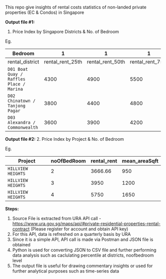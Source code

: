 This repo give insights of rental costs statistics of non-landed private properties (EC & Condos) in Singapore

**Output file #1:**
1. Price Index by Singapore Districts & No. of Bedroom

Eg.

| Bedroom         | 1                | 1                | 1                |2               | 2                | 2                | 
| --------------- | ---------------- | ---------------- | ---------------- |--------------- | ---------------- | ---------------- |
| rental_district | rental_rent_25th | rental_rent_50th | rental_rent_75th | rental_rent_25th | rental_rent_50th | rental_rent_75th |
| `D01 Boat Quay / Raffles Place / Marina` | 4300 | 4900 | 5500 | 5950 | 6850 | 8000 |
| `D02 Chinatown / Tanjong Pagar`          | 3800 | 4400 | 4800 | 4800 | 5500 | 6275 |
| `D03 Alexandra / Commonwealth`           | 3600 | 3900 | 4200 | 4800 | 5300 | 5800 |

**Output file #2:**
2. Price Index by Project & No. of Bedroom

Eg.

| Project | noOfBedRoom | rental_rent| mean_areaSqft| 
| --------------- | ---------------- | ---------------- | ---------------- |
| `HILLVIEW HEIGHTS` | 2 | 3666.66 | 950 |
| `HILLVIEW HEIGHTS` | 3 | 3950 | 1200 |
| `HILLVIEW HEIGHTS` | 4 | 5750 | 1650 |

**Steps:**
1. Source File is extracted from URA API call - https://www.ura.gov.sg/maps/api/#private-residential-properties-rental-contract (Please register for account and obtain API key)
2. For this API, data is refreshed on a quarterly basis by URA
3. Since it is a simple API, API call is made via Postman and JSON file is obtained
4. Python is used for converting JSON to CSV file and further performing data analysis such as caclulating percentile at districts, noofbedroom level
5. The output file is useful for drawing commentary insights or used for further analytical purposes such as time-series data

